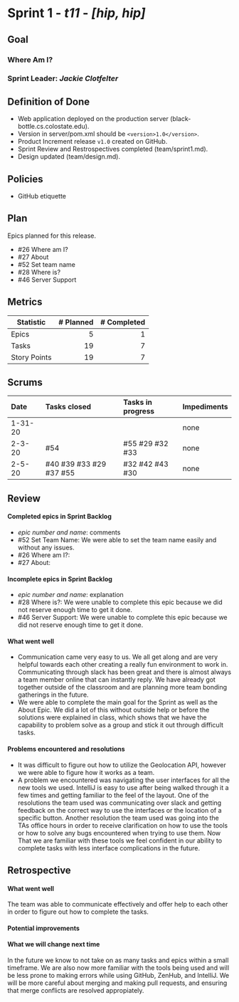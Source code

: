 # Sprint 1 - *t11* - *[hip, hip]*

## Goal

### Where Am I?
### Sprint Leader: *Jackie Clotfelter*

## Definition of Done

* Web application deployed on the production server (black-bottle.cs.colostate.edu).
* Version in server/pom.xml should be `<version>1.0</version>`.
* Product Increment release `v1.0` created on GitHub.
* Sprint Review and Restrospectives completed (team/sprint1.md).
* Design updated (team/design.md).

## Policies

* GitHub etiquette


## Plan

Epics planned for this release.

* #26 Where am I?
* #27 About
* #52 Set team name
* #28 Where is?
* #46 Server Support


## Metrics

| Statistic | # Planned | # Completed |
| --- | ---: | ---: |
| Epics | 5 | 1 |
| Tasks |  19   | 7 | 
| Story Points |  19  | 7 | 


## Scrums

| Date | Tasks closed  | Tasks in progress | Impediments |
| :--- | :--- | :--- | :--- |
| 1-31-20 |  |  | none |
| 2-3-20 | #54 | #55 #29 #32 #33 | none |
| 2-5-20 | #40 #39 #33 #29 #37 #55 | #32 #42 #43 #30 | none |



## Review

#### Completed epics in Sprint Backlog 
* *epic number and name*:  comments
* #52 Set Team Name: We were able to set the team name easily and without any issues.
* #26 Where am I?: 
* #27 About: 

#### Incomplete epics in Sprint Backlog 
* *epic number and name*: explanation
* #28 Where is?: We were unable to complete this epic because we did not reserve enough time to get it done.
* #46 Server Support: We were unable to complete this epic because we did not reserve enough time to get it done.

#### What went well
* Communication came very easy to us. We all get along and are very helpful towards each other creating a really fun environment to work in. Communicating through slack has been great and there is almost always a team member online that can instantly reply. We have already got together outside of the classroom and are planning more team bonding gatherings in the future.
* We were able to complete the main goal for the Sprint as well as the About Epic. We did a lot of this without outside help or before the solutions were explained in class, which shows that we have the capability to problem solve as a group and stick it out through difficult tasks.

#### Problems encountered and resolutions
* It was difficult to figure out how to utilize the Geolocation API, however we were able to figure how it works as a team.
* A problem we encountered was navigating the user interfaces for all the new tools we used. IntelliJ is easy to use after being walked through it a few times and getting familiar to the feel of the layout. One of the resolutions the team used was communicating over slack and getting feedback on the correct way to use the interfaces or the location of a specific button. Another resolution the team used was going into the TAs office hours in order to receive clarification on how to use the tools or how to solve any bugs encountered when trying to use them. Now That we are familiar with these tools we feel confident in our ability to complete tasks with less interface complications in the future.

## Retrospective

#### What went well
The team was able to communicate effectively and offer help to each other in order to figure out how to complete the tasks.  

#### Potential improvements

#### What we will change next time
In the future we know to not take on as many tasks and epics within a small timeframe. We are also now more familiar with the tools being used and will be less prone to making errors while using GitHub, ZenHub, and IntelliJ. We will be more careful about merging and making pull requests, and ensuring that merge conflicts are resolved appropiately.
